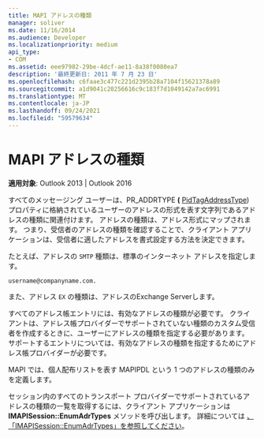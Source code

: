 ```yaml
---
title: MAPI アドレスの種類
manager: soliver
ms.date: 11/16/2014
ms.audience: Developer
ms.localizationpriority: medium
api_type:
- COM
ms.assetid: eee97982-29be-4dcf-ae11-8a38f0080ea7
description: '最終更新日: 2011 年 7 月 23 日'
ms.openlocfilehash: c6faae3c477c221d2395b28a7104f15621378a89
ms.sourcegitcommit: a1d9041c20256616c9c183f7d1049142a7ac6991
ms.translationtype: MT
ms.contentlocale: ja-JP
ms.lasthandoff: 09/24/2021
ms.locfileid: "59579634"
---
```

# <a name="mapi-address-types"></a>MAPI アドレスの種類

  
  
**適用対象**: Outlook 2013 | Outlook 2016 
  
すべてのメッセージング ユーザーは、PR_ADDRTYPE **(** [PidTagAddressType](pidtagaddresstype-canonical-property.md)) プロパティに格納されているユーザーのアドレスの形式を表す文字列であるアドレスの種類に関連付けます。 アドレスの種類は、アドレス形式にマップされます。 つまり、受信者のアドレスの種類を確認することで、クライアント アプリケーションは、受信者に適したアドレスを書式設定する方法を決定できます。 
  
たとえば、アドレスの  `SMTP` 種類は、標準のインターネット アドレスを指定します。 
  
 `username@companyname.com.`
  
また、アドレス `EX` の種類は、アドレスのExchange Serverします。 
  
すべてのアドレス帳エントリには、有効なアドレスの種類が必要です。 クライアントは、アドレス帳プロバイダーでサポートされていない種類のカスタム受信者を作成するときに、ユーザーにアドレスの種類を指定する必要があります。 サポートするエントリについては、有効なアドレスの種類を指定するためにアドレス帳プロバイダーが必要です。 
  
MAPI では、個人配布リストを表す MAPIPDL という 1 つのアドレスの種類のみを定義します。
  
セッション内のすべてのトランスポート プロバイダーでサポートされているアドレスの種類の一覧を取得するには、クライアント アプリケーションは **IMAPISession::EnumAdrTypes** メソッドを呼び出します。 詳細については [、「IMAPISession::EnumAdrTypes」を参照してください](imapisession-enumadrtypes.md)。
  

